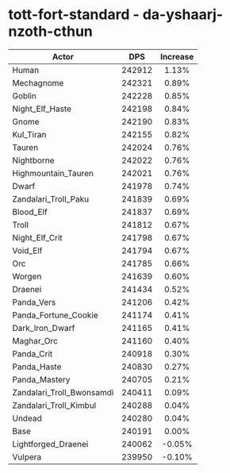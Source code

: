 # tott-fort-standard - da-yshaarj-nzoth-cthun
| Actor | DPS | Increase |
|---|:---:|:---:|
|Human|242912|1.13%|
|Mechagnome|242321|0.89%|
|Goblin|242228|0.85%|
|Night_Elf_Haste|242198|0.84%|
|Gnome|242190|0.83%|
|Kul_Tiran|242155|0.82%|
|Tauren|242024|0.76%|
|Nightborne|242022|0.76%|
|Highmountain_Tauren|242021|0.76%|
|Dwarf|241978|0.74%|
|Zandalari_Troll_Paku|241839|0.69%|
|Blood_Elf|241837|0.69%|
|Troll|241812|0.67%|
|Night_Elf_Crit|241798|0.67%|
|Void_Elf|241794|0.67%|
|Orc|241785|0.66%|
|Worgen|241639|0.60%|
|Draenei|241434|0.52%|
|Panda_Vers|241206|0.42%|
|Panda_Fortune_Cookie|241174|0.41%|
|Dark_Iron_Dwarf|241165|0.41%|
|Maghar_Orc|241160|0.40%|
|Panda_Crit|240918|0.30%|
|Panda_Haste|240830|0.27%|
|Panda_Mastery|240705|0.21%|
|Zandalari_Troll_Bwonsamdi|240411|0.09%|
|Zandalari_Troll_Kimbul|240288|0.04%|
|Undead|240280|0.04%|
|Base|240191|0.00%|
|Lightforged_Draenei|240062|-0.05%|
|Vulpera|239950|-0.10%|
